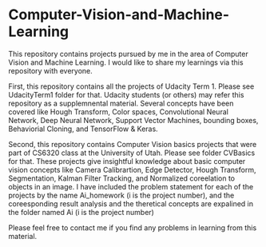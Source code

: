 # Computer-Vision-and-Machine-Learning
This repository contains projects pursued by me in the area of Computer Vision and Machine Learning. I would like to share my learnings via this repository with everyone.

First, this repository contains all the projects of Udacity Term 1. Please see UdacityTerm1 folder for that. Udacity students (or others) may refer this repository as a supplemnental material. Several concepts have been covered like Hough Transform, Color spaces, Convolutional Neural Network, Deep Neural Network, Support Vector Machines, bounding boxes, Behaviorial Cloning, and TensorFlow & Keras.

Second, this repository contains Computer Vision basics projects that were part of CS6320 class at the University of Utah. Please see folder CVBasics for that. These projects give insightful knowledge about basic computer vision concepts like Camera Calibrartion, Edge Detector, Hough Transform, Segmentation, Kalman Filter Tracking, and Normalized coreelation to objects in an image. I have included the problem statement for each of the projects by the name Ai_homework (i is the project number), and the coreesponding result analysis and the theretical concepts are expalined in the folder named Ai (i is the project number)





Please feel free to contact me if you find any problems in learning from this material.
